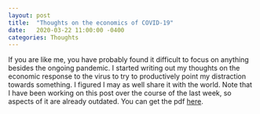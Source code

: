```yaml
---
layout: post
title:  "Thoughts on the economics of COVID-19"
date:   2020-03-22 11:00:00 -0400
categories: Thoughts
---
```

If you are like me, you have probably found it difficult to focus on anything besides the ongoing pandemic. I started writing out my thoughts on the economic response to the virus to try to productively point my distraction towards something. I figured I may as well share it with the world. Note that I have been working on this post over the course of the last week, so aspects of it are already outdated.  You can get the pdf [here](/assets/pdfs/corona.pdf).
